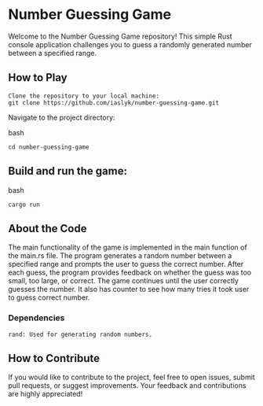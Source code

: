 # Number Guessing Game

Welcome to the Number Guessing Game repository! This simple Rust console application challenges you to guess a randomly generated number between a specified range.
## How to Play

    Clone the repository to your local machine:
    git clone https://github.com/iaslyk/number-guessing-game.git

Navigate to the project directory:

bash

    cd number-guessing-game

## Build and run the game:

bash

    cargo run

## About the Code

The main functionality of the game is implemented in the main function of the main.rs file. The program generates a random number between a specified range and prompts the user to guess the correct number. After each guess, the program provides feedback on whether the guess was too small, too large, or correct. The game continues until the user correctly guesses the number. It also has counter to see how many tries it took user to guess correct number.
### Dependencies

    rand: Used for generating random numbers.

## How to Contribute

If you would like to contribute to the project, feel free to open issues, submit pull requests, or suggest improvements. Your feedback and contributions are highly appreciated!
